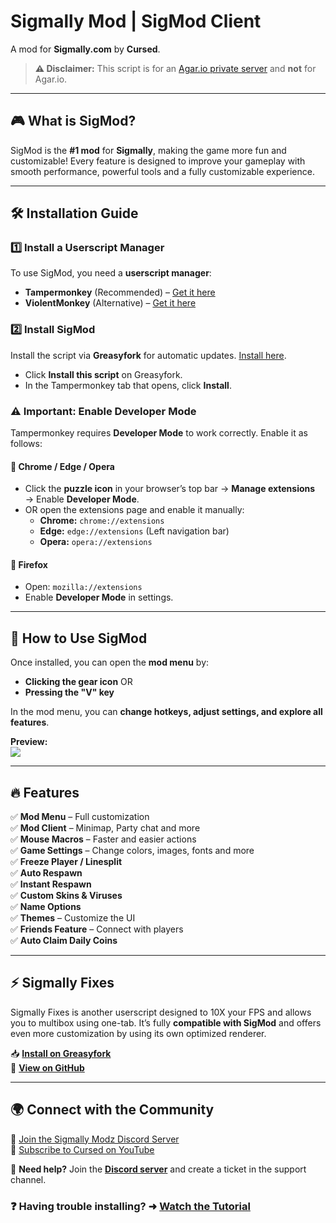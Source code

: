 # Sigmally Mod | SigMod Client

A mod for **Sigmally.com** by **Cursed**.

> **⚠️ Disclaimer:** This script is for an [Agar.io private server](https://one.sigmally.com) and **not** for Agar.io.

---  

## 🎮 What is SigMod?

SigMod is the **#1 mod** for **Sigmally**, making the game more fun and customizable! Every feature is designed to improve your gameplay with smooth performance, powerful tools and a fully customizable experience.

---  

## 🛠 Installation Guide

### 1️⃣ Install a Userscript Manager
To use SigMod, you need a **userscript manager**:
- **Tampermonkey** (Recommended) – [Get it here](https://tampermonkey.net)
- **ViolentMonkey** (Alternative) – [Get it here](https://violentmonkey.github.io)

### 2️⃣ Install SigMod
Install the script via **Greasyfork** for automatic updates. [Install here](https://greasyfork.org/scripts/454648).
- Click **Install this script** on Greasyfork.
- In the Tampermonkey tab that opens, click **Install**.

### ⚠️ Important: Enable Developer Mode
Tampermonkey requires **Developer Mode** to work correctly. Enable it as follows:

#### 🔹 Chrome / Edge / Opera
- Click the **puzzle icon** in your browser’s top bar → **Manage extensions** → Enable **Developer Mode**.
- OR open the extensions page and enable it manually:
    - **Chrome:** `chrome://extensions`
    - **Edge:** `edge://extensions` (Left navigation bar)
    - **Opera:** `opera://extensions`

#### 🔹 Firefox
- Open: `mozilla://extensions`
- Enable **Developer Mode** in settings.

---  

## 🎯 How to Use SigMod

Once installed, you can open the **mod menu** by:  
- **Clicking the gear icon** OR  
- **Pressing the "V" key**

In the mod menu, you can **change hotkeys, adjust settings, and explore all features**.

**Preview:**  
![](https://czrsd.com/static/sigmod/advertising/sigmod_menu.png)

---  

## 🔥 Features

✅ **Mod Menu** – Full customization  
✅ **Mod Client** – Minimap, Party chat and more  
✅ **Mouse Macros** – Faster and easier actions  
✅ **Game Settings** – Change colors, images, fonts and more  
✅ **Freeze Player / Linesplit**  
✅ **Auto Respawn**    
✅ **Instant Respawn**    
✅ **Custom Skins & Viruses**    
✅ **Name Options**    
✅ **Themes** – Customize the UI  
✅ **Friends Feature** – Connect with players  
✅ **Auto Claim Daily Coins**

---  

## ⚡ Sigmally Fixes

Sigmally Fixes is another userscript designed to 10X your FPS and allows you to multibox using one-tab. It’s fully **compatible with SigMod** and offers even more customization by using its own optimized renderer.

📥 **[Install on Greasyfork](https://greasyfork.org/scripts/483587-sigmally-fixes-v2)**  
📂 **[View on GitHub](https://github.com/8y8x/sigmally-fixes)**

---

## 🌍 Connect with the Community

🔹 [Join the Sigmally Modz Discord Server](https://discord.gg/QyUhvUC8AD)  
🔹 [Subscribe to Cursed on YouTube](https://www.youtube.com/@sigmallyCursed?sub_confirmation=1)

📌 **Need help?** Join the **[Discord server](https://discord.gg/QyUhvUC8AD)** and create a ticket in the support channel.

### ❓ Having trouble installing? ➜ [Watch the Tutorial](https://www.youtube.com/watch?v=wKBcCjKSgG4&t=261)
